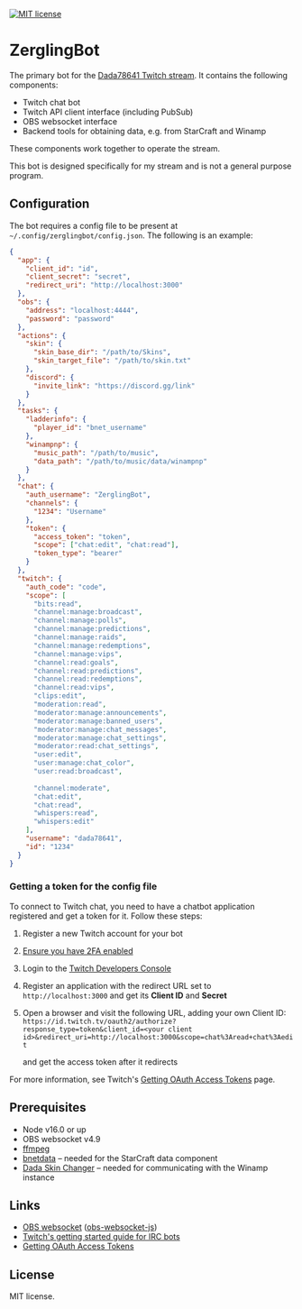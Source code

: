 [![MIT license](https://img.shields.io/badge/license-MIT-brightgreen.svg)](https://opensource.org/licenses/MIT)

# ZerglingBot

The primary bot for the [Dada78641 Twitch stream](https://www.twitch.tv/dada78641). It contains the following components:

* Twitch chat bot
* Twitch API client interface (including PubSub)
* OBS websocket interface
* Backend tools for obtaining data, e.g. from StarCraft and Winamp

These components work together to operate the stream.

This bot is designed specifically for my stream and is not a general purpose program.

## Configuration

The bot requires a config file to be present at `~/.config/zerglingbot/config.json`. The following is an example:

```json
{
  "app": {
    "client_id": "id",
    "client_secret": "secret",
    "redirect_uri": "http://localhost:3000"
  },
  "obs": {
    "address": "localhost:4444",
    "password": "password"
  },
  "actions": {
    "skin": {
      "skin_base_dir": "/path/to/Skins",
      "skin_target_file": "/path/to/skin.txt"
    },
    "discord": {
      "invite_link": "https://discord.gg/link"
    }
  },
  "tasks": {
    "ladderinfo": {
      "player_id": "bnet_username"
    },
    "winampnp": {
      "music_path": "/path/to/music",
      "data_path": "/path/to/music/data/winampnp"
    }
  },
  "chat": {
    "auth_username": "ZerglingBot",
    "channels": {
      "1234": "Username"
    },
    "token": {
      "access_token": "token",
      "scope": ["chat:edit", "chat:read"],
      "token_type": "bearer"
    }
  },
  "twitch": {
    "auth_code": "code",
    "scope": [
      "bits:read",
      "channel:manage:broadcast",
      "channel:manage:polls",
      "channel:manage:predictions",
      "channel:manage:raids",
      "channel:manage:redemptions",
      "channel:manage:vips",
      "channel:read:goals",
      "channel:read:predictions",
      "channel:read:redemptions",
      "channel:read:vips",
      "clips:edit",
      "moderation:read",
      "moderator:manage:announcements",
      "moderator:manage:banned_users",
      "moderator:manage:chat_messages",
      "moderator:manage:chat_settings",
      "moderator:read:chat_settings",
      "user:edit",
      "user:manage:chat_color",
      "user:read:broadcast",
      
      "channel:moderate",
      "chat:edit",
      "chat:read",
      "whispers:read",
      "whispers:edit"
    ],
    "username": "dada78641",
    "id": "1234"
  }
}
```

### Getting a token for the config file

To connect to Twitch chat, you need to have a chatbot application registered and get a token for it. Follow these steps:

1. Register a new Twitch account for your bot
1. [Ensure you have 2FA enabled](https://www.twitch.tv/settings/security)
1. Login to the [Twitch Developers Console](https://dev.twitch.tv/console)
1. Register an application with the redirect URL set to `http://localhost:3000` and get its **Client ID** and **Secret**
1. Open a browser and visit the following URL, adding your own Client ID:
    `https://id.twitch.tv/oauth2/authorize?response_type=token&client_id=<your client id>&redirect_uri=http://localhost:3000&scope=chat%3Aread+chat%3Aedit`

    and get the access token after it redirects

For more information, see Twitch's [Getting OAuth Access Tokens](https://dev.twitch.tv/docs/authentication/getting-tokens-oauth#examples-of-the-three-flows) page.

## Prerequisites

* Node v16.0 or up
* OBS websocket v4.9
* [ffmpeg](https://ffmpeg.org/)
* [bnetdata](https://github.com/msikma/bnetdata) – needed for the StarCraft data component
* [Dada Skin Changer](https://github.com/msikma/dada-skin-changer) – needed for communicating with the Winamp instance

## Links

* [OBS websocket](https://github.com/obsproject/obs-websocket) ([obs-websocket-js](https://github.com/obs-websocket-community-projects/obs-websocket-js))
* [Twitch's getting started guide for IRC bots](https://dev.twitch.tv/docs/irc/get-started)
* [Getting OAuth Access Tokens](https://dev.twitch.tv/docs/authentication/getting-tokens-oauth#examples-of-the-three-flows)

## License

MIT license.
